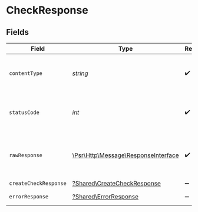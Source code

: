 # CheckResponse


## Fields

| Field                                                                                                        | Type                                                                                                         | Required                                                                                                     | Description                                                                                                  |
| ------------------------------------------------------------------------------------------------------------ | ------------------------------------------------------------------------------------------------------------ | ------------------------------------------------------------------------------------------------------------ | ------------------------------------------------------------------------------------------------------------ |
| `contentType`                                                                                                | *string*                                                                                                     | :heavy_check_mark:                                                                                           | HTTP response content type for this operation                                                                |
| `statusCode`                                                                                                 | *int*                                                                                                        | :heavy_check_mark:                                                                                           | HTTP response status code for this operation                                                                 |
| `rawResponse`                                                                                                | [\Psr\Http\Message\ResponseInterface](https://www.php-fig.org/psr/psr-7/#33-psrhttpmessageresponseinterface) | :heavy_check_mark:                                                                                           | Raw HTTP response; suitable for custom response parsing                                                      |
| `createCheckResponse`                                                                                        | [?Shared\CreateCheckResponse](../../Models/Shared/CreateCheckResponse.md)                                    | :heavy_minus_sign:                                                                                           | OK                                                                                                           |
| `errorResponse`                                                                                              | [?Shared\ErrorResponse](../../Models/Shared/ErrorResponse.md)                                                | :heavy_minus_sign:                                                                                           | Bad Request                                                                                                  |